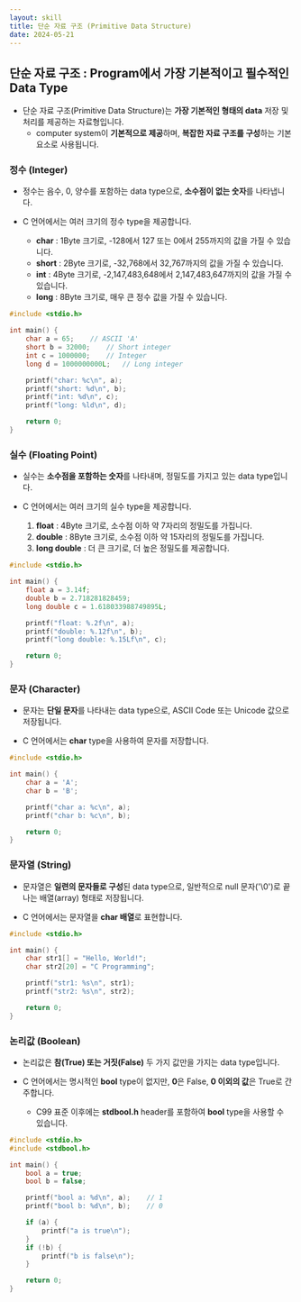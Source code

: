 ```yaml
---
layout: skill
title: 단순 자료 구조 (Primitive Data Structure)
date: 2024-05-21
---
```





## 단순 자료 구조 : Program에서 가장 기본적이고 필수적인 Data Type

- 단순 자료 구조(Primitive Data Structure)는 **가장 기본적인 형태의 data** 저장 및 처리를 제공하는 자료형입니다.
    - computer system이 **기본적으로 제공**하며, **복잡한 자료 구조를 구성**하는 기본 요소로 사용됩니다.


### 정수 (Integer)

- 정수는 음수, 0, 양수를 포함하는 data type으로, **소수점이 없는 숫자**를 나타냅니다.

- C 언어에서는 여러 크기의 정수 type을 제공합니다.
    - **char** : 1Byte 크기로, -128에서 127 또는 0에서 255까지의 값을 가질 수 있습니다.
    - **short** : 2Byte 크기로, -32,768에서 32,767까지의 값을 가질 수 있습니다.
    - **int** : 4Byte 크기로, -2,147,483,648에서 2,147,483,647까지의 값을 가질 수 있습니다.
    - **long** : 8Byte 크기로, 매우 큰 정수 값을 가질 수 있습니다.

```c
#include <stdio.h>

int main() {
    char a = 65;    // ASCII 'A'
    short b = 32000;    // Short integer
    int c = 1000000;    // Integer
    long d = 1000000000L;   // Long integer

    printf("char: %c\n", a);
    printf("short: %d\n", b);
    printf("int: %d\n", c);
    printf("long: %ld\n", d);

    return 0;
}
```


### 실수 (Floating Point)

- 실수는 **소수점을 포함하는 숫자**를 나타내며, 정밀도를 가지고 있는 data type입니다.

- C 언어에서는 여러 크기의 실수 type을 제공합니다.
    1. **float** : 4Byte 크기로, 소수점 이하 약 7자리의 정밀도를 가집니다.
    2. **double** : 8Byte 크기로, 소수점 이하 약 15자리의 정밀도를 가집니다.
    3. **long double** : 더 큰 크기로, 더 높은 정밀도를 제공합니다.

```c
#include <stdio.h>

int main() {
    float a = 3.14f;
    double b = 2.718281828459;
    long double c = 1.618033988749895L;

    printf("float: %.2f\n", a);
    printf("double: %.12f\n", b);
    printf("long double: %.15Lf\n", c);

    return 0;
}
```


### 문자 (Character)

- 문자는 **단일 문자**를 나타내는 data type으로, ASCII Code 또는 Unicode 값으로 저장됩니다.

- C 언어에서는 **char** type을 사용하여 문자를 저장합니다.

```c
#include <stdio.h>

int main() {
    char a = 'A';
    char b = 'B';

    printf("char a: %c\n", a);
    printf("char b: %c\n", b);

    return 0;
}
```


### 문자열 (String)

- 문자열은 **일련의 문자들로 구성**된 data type으로, 일반적으로 null 문자('\0')로 끝나는 배열(array) 형태로 저장됩니다.

- C 언어에서는 문자열을 **char 배열**로 표현합니다.

```c
#include <stdio.h>

int main() {
    char str1[] = "Hello, World!";
    char str2[20] = "C Programming";

    printf("str1: %s\n", str1);
    printf("str2: %s\n", str2);

    return 0;
}
```


### 논리값 (Boolean)

- 논리값은 **참(True) 또는 거짓(False)** 두 가지 값만을 가지는 data type입니다.

- C 언어에서는 명시적인 **bool** type이 없지만, **0**은 False, **0 이외의 값**은 True로 간주합니다.
    - C99 표준 이후에는 **stdbool.h** header를 포함하여 **bool** type을 사용할 수 있습니다.

```c
#include <stdio.h>
#include <stdbool.h>

int main() {
    bool a = true;
    bool b = false;

    printf("bool a: %d\n", a);    // 1
    printf("bool b: %d\n", b);    // 0

    if (a) {
        printf("a is true\n");
    }
    if (!b) {
        printf("b is false\n");
    }

    return 0;
}
```
